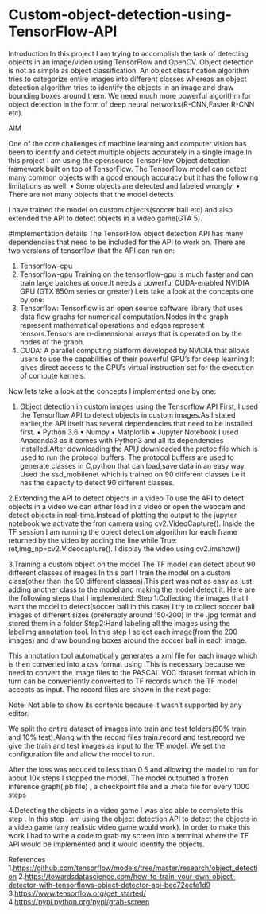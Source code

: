 # Custom-object-detection-using-TensorFlow-API

Introduction
In this project I am trying to accomplish the task of detecting objects in an image/video using TensorFlow and OpenCV.
Object detection is not as simple as object classification. An object classification algorithm tries to categorize entire images into different classes whereas an object detection algorithm tries to identify the objects in an image and draw bounding boxes around them. We need much more powerful algorithm for object detection in the form of deep neural networks(R-CNN,Faster R-CNN etc).


AIM

One of the core challenges of machine learning and computer vision has been to identify and detect multiple objects accurately in a single image.In this project I am using the opensource TensorFlow Object detection framework built on top of TensorFlow. The TensorFlow model can detect many common objects with a good enough accuracy but it has the following limitations as well:
•	Some objects are detected and labeled wrongly.
•	There are not many objects that the model detects.

I have trained the model on custom objects(soccer ball etc) and also extended the API to detect objects in a video game(GTA 5).


#Implementation details
The TensorFlow object detection API  has many dependencies that need to be included for the API to work on.
There are two versions of tensorflow that the API can run on:
1.	Tensorflow-cpu
2.	Tensorflow-gpu
Training on the tensorflow-gpu is much faster and can train large batches at once.It needs a powerful CUDA-enabled NVIDIA GPU (GTX 850m series or greater) 
Lets take a look at the concepts one by one:
1.	Tensorflow: Tensorflow is an open source software library that uses data flow graphs for numerical computation.Nodes in the graph represent mathematical operations and edges represent tensors.Tensors are n-dimensional arrays that is operated on by the nodes of the graph.
2.	CUDA: A parallel computing platform developed by NVIDIA that allows users to use the capabilities of their powerful GPU’s for deep learning.It gives direct access to the GPU’s virtual instruction set for the execution of compute kernels.


Now lets take a look at the concepts I implemented one by one:
1.	Object detection in custom images using the Tensorflow API
First, I used the Tensorflow API to detect objects in custom images.As I stated earlier,the API itself has several dependencies that need to be installed first.
•	Python 3.6
•	Numpy
•	Matplotlib
•	Jupyter Notebook
I used Anaconda3 as it comes with Python3 and all its dependencies installed.After downloading the API,I downloaded the protoc file which is used to run the protocol buffers. The protocol buffers are used to generate classes in C,python that can load,save data in an easy way. Used the ssd_mobilenet which is trained on 90 different classes i.e it has the capacity to detect 90 different classes.
 
 

2.Extending the API to detect objects in a video
To use the API to detect objects in a  video we can either load in a video or open the webcam and detect objects in real-time.Instead of plotting the output to the jupyter notebook we activate the fron camera using cv2.VideoCapture().
Inside the TF session I am running the object detection algorithm for each frame returned by the video by adding the line while True: ret,img_np=cv2.Videocapture().
I display the video using cv2.imshow()


3.Training a custom object on the model
The TF model can detect about 90 different classes of images.In this part I train the model on a custom class(other than the 90 different classes).This part was not as easy as just adding another class to the model and making the model detect it.
Here are the following steps that I implemented:
Step 1:Collecting the images that I want the model to detect(soccer ball in this case)
I try to collect soccer ball images of different sizes (preferably around 150-200) in the .jpg format and stored them in a folder
Step2:Hand labeling all the images using the labelImg annotation tool.
In this step I select each image(from the 200 images) and draw bounding boxes around the soccer ball in each image.

 This annotation tool automatically generates a xml file for each image which is then converted into a csv format using .This is necessary because we need to convert the image files to the PASCAL VOC dataset format which in turn can be conveniently converted to TF records which the TF model accepts as input. 
The record files are shown in the next page:
 
Note: Not able to show its contents because it wasn’t supported by any editor.

We split the entire dataset of images into train and test folders(90% train and 10% test).Along with the record files train.record and test.record we give the train and test images as input to the TF model.
We set the configuration file and allow the model to run. 

 After the loss was reduced to less than 0.5 and allowing the model to run for about 10k steps I stopped the model. The model outputted a frozen inference graph(.pb file) , a checkpoint file and a .meta file for every 1000 steps
 
 

4.Detecting the objects in a video game
I was also able to complete this step . In this step I am using the object detection API to detect the objects in a video game (any realistic video game would work).
In order to make this work I had to write a code to grab my screen into a terminal where the TF API would be implemented and it would identify the objects.


  
References
1.https://github.com/tensorflow/models/tree/master/research/object_detection
2.https://towardsdatascience.com/how-to-train-your-own-object-detector-with-tensorflows-object-detector-api-bec72ecfe1d9
3.https://www.tensorflow.org/get_started/
4.https://pypi.python.org/pypi/grab-screen



